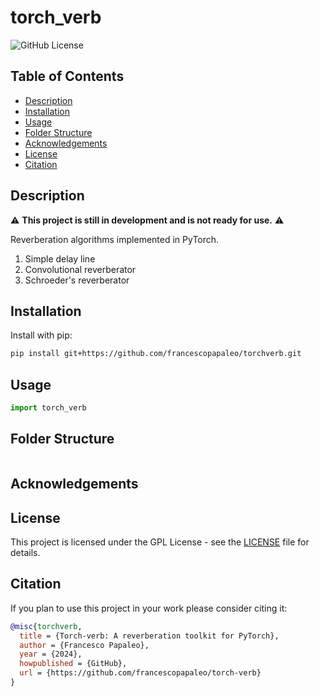 # torch_verb

![GitHub License](https://img.shields.io/github/license/francescopapaleo/torch-loudness)

## Table of Contents

- [Description](#description)
- [Installation](#installation)
- [Usage](#usage)
- [Folder Structure](#folder-structure)
- [Acknowledgements](#acknowledgements)
- [License](#license)
- [Citation](#citation)

## Description

:warning: **This project is still in development and is not ready for use.** :warning:

Reverberation algorithms implemented in PyTorch.

1. Simple delay line
1. Convolutional reverberator
1. Schroeder's reverberator

## Installation

Install with pip:

```bash
pip install git+https://github.com/francescopapaleo/torchverb.git
```

## Usage

```python
import torch_verb
```

## Folder Structure

```plaintext
```

## Acknowledgements


## License

This project is licensed under the GPL License - see the [LICENSE](LICENSE) file for details.


## Citation

If you plan to use this project in your work please consider citing it:

```bibtex
@misc{torchverb,
  title = {Torch-verb: A reverberation toolkit for PyTorch},
  author = {Francesco Papaleo},
  year = {2024},
  howpublished = {GitHub},
  url = {https://github.com/francescopapaleo/torch-verb}
}
```
